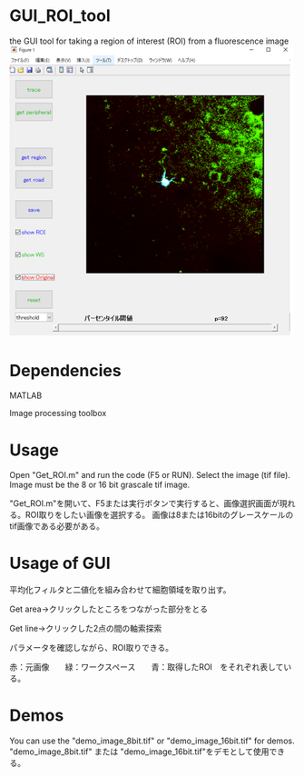 # GUI_ROI_tool
the GUI tool for taking a region of interest (ROI) from a fluorescence image
<img src="doc/demo.png" width="500" align="below">

# Dependencies
MATLAB

Image processing toolbox

# Usage
Open "Get_ROI.m" and run the code (F5 or RUN). Select the image (tif file).
Image must be the 8 or 16 bit grascale tif image.

"Get_ROI.m"を開いて、F5または実行ボタンで実行すると、画像選択画面が現れる。ROI取りをしたい画像を選択する。
画像は8または16bitのグレースケールのtif画像である必要がある。

# Usage of GUI

平均化フィルタと二値化を組み合わせて細胞領域を取り出す。

Get area→クリックしたところをつながった部分をとる

Get line→クリックした2点の間の軸索探索

パラメータを確認しながら、ROI取りできる。

赤：元画像　　緑：ワークスペース　　青：取得したROI　をそれぞれ表している。

# Demos
You can use the "demo_image_8bit.tif" or "demo_image_16bit.tif" for demos.
"demo_image_8bit.tif" または "demo_image_16bit.tif"をデモとして使用できる。
